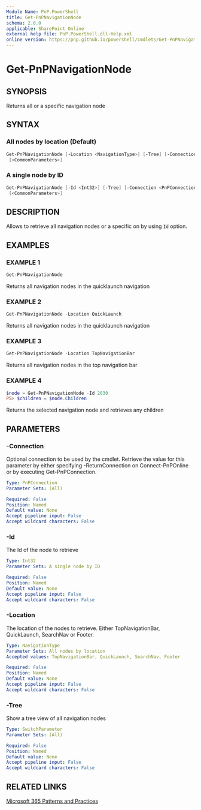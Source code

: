 ```yaml
---
Module Name: PnP.PowerShell
title: Get-PnPNavigationNode
schema: 2.0.0
applicable: SharePoint Online
external help file: PnP.PowerShell.dll-Help.xml
online version: https://pnp.github.io/powershell/cmdlets/Get-PnPNavigationNode.html
---
```

 
# Get-PnPNavigationNode

## SYNOPSIS
Returns all or a specific navigation node

## SYNTAX

### All nodes by location (Default)
```powershell
Get-PnPNavigationNode [-Location <NavigationType>] [-Tree] [-Connection <PnPConnection>]
 [<CommonParameters>]
```

### A single node by ID
```powershell
Get-PnPNavigationNode [-Id <Int32>] [-Tree] [-Connection <PnPConnection>]
 [<CommonParameters>]
```

## DESCRIPTION

Allows to retrieve all navigation nodes or a specific on by using `Id` option.

## EXAMPLES

### EXAMPLE 1
```powershell
Get-PnPNavigationNode
```

Returns all navigation nodes in the quicklaunch navigation

### EXAMPLE 2
```powershell
Get-PnPNavigationNode -Location QuickLaunch
```

Returns all navigation nodes in the quicklaunch navigation

### EXAMPLE 3
```powershell
Get-PnPNavigationNode -Location TopNavigationBar
```

Returns all navigation nodes in the top navigation bar

### EXAMPLE 4
```powershell
$node = Get-PnPNavigationNode -Id 2030
PS> $children = $node.Children
```

Returns the selected navigation node and retrieves any children

## PARAMETERS

### -Connection
Optional connection to be used by the cmdlet. Retrieve the value for this parameter by either specifying -ReturnConnection on Connect-PnPOnline or by executing Get-PnPConnection.

```yaml
Type: PnPConnection
Parameter Sets: (All)

Required: False
Position: Named
Default value: None
Accept pipeline input: False
Accept wildcard characters: False
```

### -Id
The Id of the node to retrieve

```yaml
Type: Int32
Parameter Sets: A single node by ID

Required: False
Position: Named
Default value: None
Accept pipeline input: False
Accept wildcard characters: False
```

### -Location
The location of the nodes to retrieve. Either TopNavigationBar, QuickLaunch, SearchNav or Footer.

```yaml
Type: NavigationType
Parameter Sets: All nodes by location
Accepted values: TopNavigationBar, QuickLaunch, SearchNav, Footer

Required: False
Position: Named
Default value: None
Accept pipeline input: False
Accept wildcard characters: False
```

### -Tree
Show a tree view of all navigation nodes

```yaml
Type: SwitchParameter
Parameter Sets: (All)

Required: False
Position: Named
Default value: None
Accept pipeline input: False
Accept wildcard characters: False
```



## RELATED LINKS

[Microsoft 365 Patterns and Practices](https://aka.ms/m365pnp)

